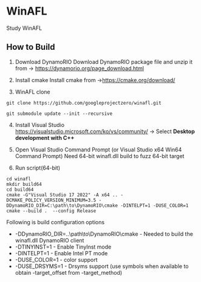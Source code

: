 # WinAFL
Study WinAFL

## How to Build
1. Download DynamoRIO
Download DynamoRIO package file and unzip it from -> https://dynamorio.org/page_download.html 

2. Install cmake
Install cmake from ->https://cmake.org/download/

3. WinAFL clone
```
git clone https://github.com/googleprojectzero/winafl.git

git submodule update --init --recursive
```

4. Install Visual Studio
https://visualstudio.microsoft.com/ko/vs/community/ -> Select **Desktop development with C++**

5. Open Visual Studio Command Prompt (or Visual Studio x64 Win64 Command Prompt)
Need 64-bit winafl.dll build to fuzz 64-bit target

6. Run script(64-bit)
```
cd winafl
mkdir build64
cd build64
cmake -G"Visual Studio 17 2022" -A x64 .. -DCMAKE_POLICY_VERSION_MINIMUM=3.5 -DDynamoRIO_DIR=C:\path\to\DynamoRIO\cmake -DINTELPT=1 -DUSE_COLOR=1
cmake --build .  --config Release 
```

Following is build configuration options

- -DDynamoRIO_DIR=..\path\to\DynamoRIO\cmake - Needed to build the winafl.dll DynamoRIO client
- -DTINYINST=1 - Enable TinyInst mode
- -DINTELPT=1 - Enable Intel PT mode
- -DUSE_COLOR=1 - color support
- -DUSE_DRSYMS=1 - Drsyms support (use symbols when available to obtain -target_offset from -target_method)

